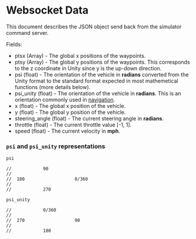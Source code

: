 # Websocket Data

This document describes the JSON object send back from the simulator command server.

Fields:

* ptsx (Array<float>) - The global x positions of the waypoints.
* ptsy (Array<float>) - The global y positions of the waypoints. This corresponds to the z coordinate in Unity
since y is the up-down direction.
* psi (float) - The orientation of the vehicle in **radians** converted from the Unity format to the standard format expected in most mathemetical functions (more details below).
* psi_unity (float) - The orientation of the vehicle in **radians**. This is an orientation commonly used in [navigation](https://en.wikipedia.org/wiki/Polar_coordinate_system#Position_and_navigation).
* x (float) - The global x position of the vehicle.
* y (float) - The global y position of the vehicle.
* steering_angle (float) - The current steering angle in **radians**.
* throttle (float) - The current throttle value [-1, 1].
* speed (float) - The current velocity in **mph**.


### `psi` and `psi_unity` representations

`psi`

```
//            90
//
//  180                   0/360
//
//            270
```


`psi_unity`

```
//            0/360
//
//  270                   90
//
//            180
```


